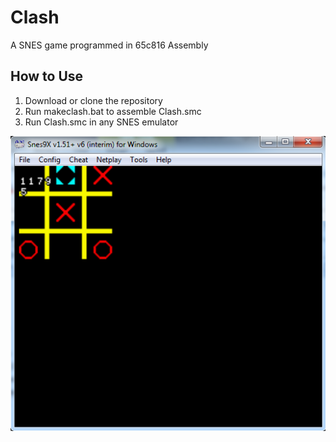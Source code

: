 # Clash
A SNES game programmed in 65c816 Assembly

How to Use
----------
1. Download or clone the repository
2. Run makeclash.bat to assemble Clash.smc
3. Run Clash.smc in any SNES emulator

![](Clash.png)

